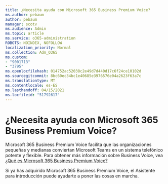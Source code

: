 ```yaml
---
title: ¿Necesita ayuda con Microsoft 365 Business Premium Voice?
ms.author: pebaum
author: pebaum
manager: scotv
ms.audience: Admin
ms.topic: article
ms.service: o365-administration
ROBOTS: NOINDEX, NOFOLLOW
localization_priority: Normal
ms.collection: Adm_O365
ms.custom:
- "9001713"
- "3795"
ms.openlocfilehash: 014752ac52038c2e49d7d440d17c6f24ce10102d
ms.sourcegitcommit: 8bc60ec34bc1e40685e3976576e04a2623f63a7c
ms.translationtype: MT
ms.contentlocale: es-ES
ms.lasthandoff: 04/15/2021
ms.locfileid: "51792617"
---
```

# <a name="need-help-with-microsoft-365-business-premium-voice"></a>¿Necesita ayuda con Microsoft 365 Business Premium Voice?

Microsoft 365 Business Premium Voice facilita que las organizaciones pequeñas y medianas conviertan Microsoft Teams en un sistema telefónico potente y flexible. Para obtener más información sobre Business Voice, vea [¿Qué es Microsoft 365 Business Premium Voice?](https://docs.microsoft.com/microsoftteams/business-voice/whats-business-voice)

Si ya has adquirido Microsoft 365 [](https://docs.microsoft.com/microsoftteams/business-voice/use-getting-started-wizard) Business Premium Voice, el Asistente para introducción puede ayudarte a poner las cosas en marcha. 
